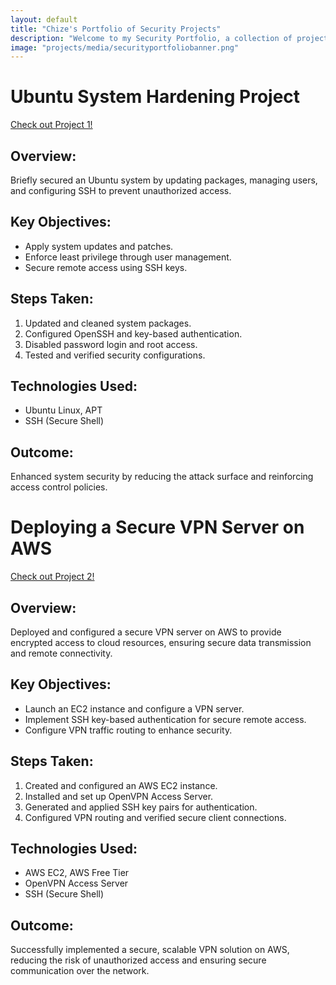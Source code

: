 ```yaml
---
layout: default
title: "Chize's Portfolio of Security Projects"
description: "Welcome to my Security Portfolio, a collection of projects that highlight my expertise in security. Each project reflects my commitment to protecting digital assets, solving complex security challenges, and implementing proactive defense strategies. Through these projects, I demonstrate my ability to adapt to evolving cyber threats, leverage cutting-edge tools and frameworks, and apply best practices to ensure the security and resilience of systems and networks."
image: "projects/media/securityportfoliobanner.png"
---
```


# Ubuntu System Hardening Project

[Check out Project 1!](projects/project1.md)

## Overview:
Briefly secured an Ubuntu system by updating packages, managing users, and configuring SSH to prevent unauthorized access.

## Key Objectives:
- Apply system updates and patches.
- Enforce least privilege through user management.
- Secure remote access using SSH keys.

## Steps Taken:
1. Updated and cleaned system packages.
2. Configured OpenSSH and key-based authentication.
3. Disabled password login and root access.
4. Tested and verified security configurations.

## Technologies Used:
- Ubuntu Linux, APT
- SSH (Secure Shell)

## Outcome:
Enhanced system security by reducing the attack surface and reinforcing access control policies.



# Deploying a Secure VPN Server on AWS

[Check out Project 2!](projects/project2.md)

## Overview:
Deployed and configured a secure VPN server on AWS to provide encrypted access to cloud resources, ensuring secure data transmission and remote connectivity.

## Key Objectives:
- Launch an EC2 instance and configure a VPN server.
- Implement SSH key-based authentication for secure remote access.
- Configure VPN traffic routing to enhance security.

## Steps Taken:
1. Created and configured an AWS EC2 instance.
2. Installed and set up OpenVPN Access Server.
3. Generated and applied SSH key pairs for authentication.
4. Configured VPN routing and verified secure client connections.

## Technologies Used:
- AWS EC2, AWS Free Tier
- OpenVPN Access Server
- SSH (Secure Shell)

## Outcome:
Successfully implemented a secure, scalable VPN solution on AWS, reducing the risk of unauthorized access and ensuring secure communication over the network.


